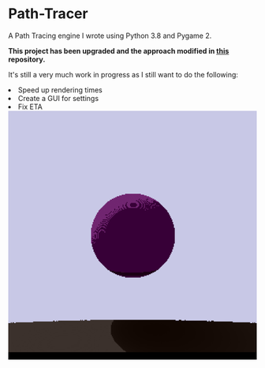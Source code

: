 # Path-Tracer
A Path Tracing engine I wrote using Python 3.8 and Pygame 2.

**This project has been upgraded and the approach modified in [this](https://github.com/hamolicious/Ray-Marching) repository.**

It's still a very much work in progress as I still want to do the following:
<li> Speed up rendering times
<li> Create a GUI for settings
<li> Fix ETA
<br>

<img src="render_result.png">
